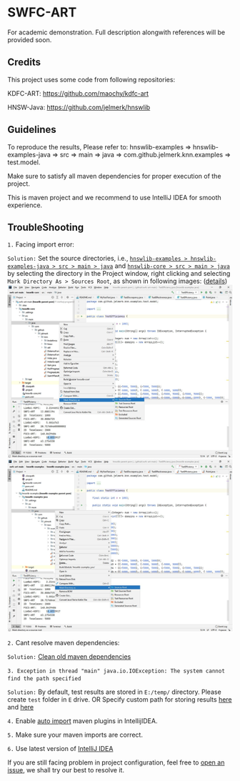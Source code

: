 # SWFC-ART

For academic demonstration. Full description alongwith references will be provided soon.

## Credits

This project uses some code from following repositories:

KDFC-ART: https://github.com/maochy/kdfc-art

HNSW-Java: https://github.com/jelmerk/hnswlib

## Guidelines

To reproduce the results, Please refer to:
hnswlib-examples => hnswlib-examples-java => src => main => java => com.github.jelmerk.knn.examples => test.model.

Make sure to satisfy all maven dependencies for proper execution of the project.

This is maven project and we recommend to use IntelliJ IDEA for smooth experience.

## TroubleShooting

`1.` Facing import error: 

`Solution:` Set the source directories, i.e., [`hnswlib-examples > hnswlib-examples-java > src > main > java`](https://github.com/ashfaq92/swfc-art/tree/main/hnswlib-utils/src/main/java) and  [`hnswlib-core > src > main > java`](https://github.com/ashfaq92/swfc-art/tree/main/hnswlib-core/src/main/java) by selecting the directory in the Project window, right clicking and selecting `Mark Directory As > Sources Root`, as shown in following images: ([details](https://stackoverflow.com/questions/33531334/convert-directories-with-java-files-to-java-modules-in-intellij))
![marking hnswlib-core directory as sources root](https://github.com/ashfaq92/swfc-art/blob/main/source-root-hnswlib-core.jpg "Hnswlib Core")
![marking hnswlib-examples directory as sources root](https://github.com/ashfaq92/swfc-art/blob/main/source-root-hnswlib-examples.jpg "Hnswlib Examples")

`2.` Cant resolve maven dependencies:

`Solution:` [Clean old maven dependencies](https://stackoverflow.com/a/19312292)

`3. Exception in thread "main" java.io.IOException: The system cannot find the path specified`

`Solution:` By default, test results are stored in `E:/temp/` directory. Please create `test` folder in `E` drive. OR Specify custom path for storing results [here](https://github.com/ashfaq92/swfc-art/blob/5b1d40cc123743d8ad8759808f5ed7d90dedb183/hnswlib-examples/hnswlib-examples-java/src/main/java/com/github/jelmerk/knn/examples/test/model/TestEffectiveness.java#L62) and [here](https://github.com/ashfaq92/swfc-art/blob/5b1d40cc123743d8ad8759808f5ed7d90dedb183/hnswlib-examples/hnswlib-examples-java/src/main/java/com/github/jelmerk/knn/examples/test/model/TestEfficiency.java#L55)

`4.` Enable [auto import](https://blog.jetbrains.com/idea/2020/01/intellij-idea-2020-1-eap/#maven_and_gradle_importing_updates) maven plugins in IntellijIDEA.

`5.` Make sure your maven imports are correct. 

`6.` Use latest version of [IntelliJ IDEA](https://download.jetbrains.com/idea/ideaIC-2020.3.exe?_ga=2.141047602.1216986372.1608194251-233142243.1608194250)

If you are still facing problem in project configuration, feel free to [open an issue](https://github.com/ashfaq92/swfc-art/issues), we shall try our best to resolve it.
